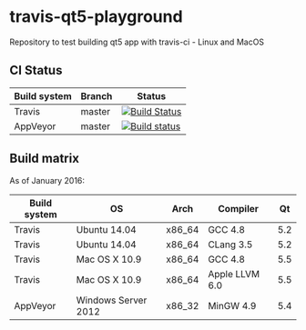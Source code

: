 # travis-qt5-playground
Repository to test building qt5 app with travis-ci - Linux and MacOS

## CI Status

| Build system | Branch | Status |
|--------------|--------|--------|
| Travis | master | [![Build Status](https://travis-ci.org/chgans/travis-qt5-playground.svg?branch=master)](https://travis-ci.org/chgans/travis-qt5-playground) |
| AppVeyor | master | [![Build status](https://ci.appveyor.com/api/projects/status/84x8bjcycpqfa0h9/branch/master?svg=true)](https://ci.appveyor.com/project/chgans/travis-qt5-playground/branch/master) |

## Build matrix

As of January 2016:

| Build system | OS | Arch | Compiler | Qt |
|--------------|----|------|----------|----|
| Travis | Ubuntu 14.04 | x86_64 | GCC 4.8 | 5.2 |
| Travis | Ubuntu 14.04 | x86_64 | CLang 3.5 | 5.2 |
| Travis | Mac OS X 10.9 | x86_64 | GCC 4.8 | 5.5 |
| Travis | Mac OS X 10.9 | x86_64 | Apple LLVM 6.0 | 5.5 |
| AppVeyor | Windows Server 2012 | x86_32 | MinGW 4.9 | 5.4 |
